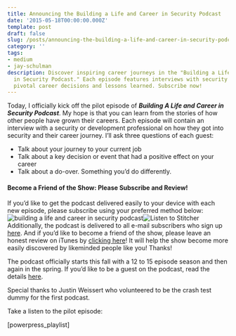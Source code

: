 ```yaml
---
title: Announcing the Building a Life and Career in Security Podcast
date: '2015-05-18T00:00:00.000Z'
template: post
draft: false
slug: /posts/announcing-the-building-a-life-and-career-in-security-podcast
category: ''
tags:
- medium
- jay-schulman
description: Discover inspiring career journeys in the "Building a Life and Career
  in Security Podcast." Each episode features interviews with security pros, exploring
  pivotal career decisions and lessons learned. Subscribe now!
---
```

Today, I officially kick off the pilot episode of ***Building A Life and Career in Security Podcast***. My hope is that you can learn from the stories of how other people have grown their careers. Each episode will contain an interview with a security or development professional on how they got into security and their career journey. I’ll ask three questions of each guest:

- Talk about your journey to your current job
- Talk about a key decision or event that had a positive effect on your career
- Talk about a do-over. Something you’d do differently.

#### Become a Friend of the Show: Please Subscribe and Review!

If you’d like to get the podcast delivered easily to your device with each new episode, please subscribe using your preferred method below:
![building a life and career in security podcast](__GHOST_URL__/content/images/max/800/0-F8JmwupSt4VL-Yji.png)![Listen to Stitcher](__GHOST_URL__/content/images/max/800/0-fEDkN9jyrzFqrC_S.jpg)
Additionally, the podcast is delivered to all e-mail subscribers who sign up [here](https://www.jayschulman.com/podcast-signup/). And if you’d like to become a friend of the show, please leave an honest review on iTunes by [clicking here](https://itunes.apple.com/us/podcast/building-life-career-in-security/id994550360)! It will help the show become more easily discovered by likeminded people like you! Thanks!

The podcast officially starts this fall with a 12 to 15 episode season and then again in the spring. If you’d like to be a guest on the podcast, read the details [here](https://www.jayschulman.com/podcast-signup/).

Special thanks to Justin Weissert who volunteered to be the crash test dummy for the first podcast.

Take a listen to the pilot episode:

[powerpress_playlist]